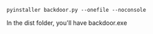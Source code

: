 ```
pyinstaller backdoor.py --onefile --noconsole
```

In the dist folder, you'll have backdoor.exe

